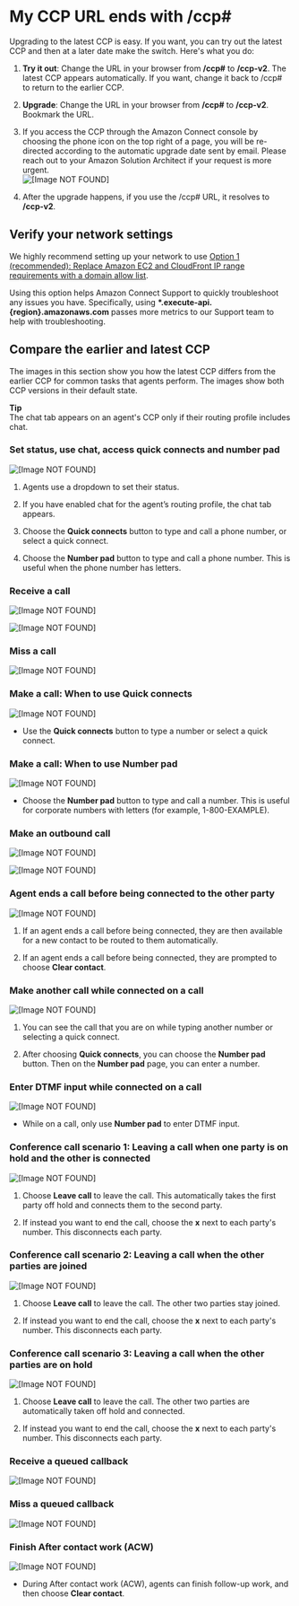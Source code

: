 # My CCP URL ends with /ccp\#<a name="upgrade-browser-ccp"></a>

Upgrading to the latest CCP is easy\. If you want, you can try out the latest CCP and then at a later date make the switch\. Here's what you do:

1. **Try it out**: Change the URL in your browser from **/ccp\#** to **/ccp\-v2**\. The latest CCP appears automatically\. If you want, change it back to /ccp\# to return to the earlier CCP\. 

1. **Upgrade**: Change the URL in your browser from **/ccp\#** to **/ccp\-v2**\. Bookmark the URL\. 

1. If you access the CCP through the Amazon Connect console by choosing the phone icon on the top right of a page, you will be re\-directed according to the automatic upgrade date sent by email\. Please reach out to your Amazon Solution Architect if your request is more urgent\.   
![\[Image NOT FOUND\]](http://docs.aws.amazon.com/connect/latest/adminguide/images/upgradeccp-phone-icon.png)

1. After the upgrade happens, if you use the /ccp\# URL, it resolves to **/ccp\-v2**\.

## Verify your network settings<a name="upgrade-verify-network-settings"></a>

We highly recommend setting up your network to use [Option 1 \(recommended\): Replace Amazon EC2 and CloudFront IP range requirements with a domain allow list](ccp-networking.md#option1)\. 

Using this option helps Amazon Connect Support to quickly troubleshoot any issues you have\. Specifically, using **\*\.execute\-api\.\{region\}\.amazonaws\.com** passes more metrics to our Support team to help with troubleshooting\. 

## Compare the earlier and latest CCP<a name="ui-comparison"></a>

The images in this section show you how the latest CCP differs from the earlier CCP for common tasks that agents perform\. The images show both CCP versions in their default state\. 

**Tip**  
The chat tab appears on an agent's CCP only if their routing profile includes chat\.

### Set status, use chat, access quick connects and number pad<a name="ui-comparison-set-status"></a>

![\[Image NOT FOUND\]](http://docs.aws.amazon.com/connect/latest/adminguide/images/upgradeccp-status-available.png)

1. Agents use a dropdown to set their status\.

1. If you have enabled chat for the agent’s routing profile, the chat tab appears\.

1. Choose the **Quick connects** button to type and call a phone number, or select a quick connect\.

1. Choose the **Number pad** button to type and call a phone number\. This is useful when the phone number has letters\.

### Receive a call<a name="ui-comparison-receive-call"></a>

![\[Image NOT FOUND\]](http://docs.aws.amazon.com/connect/latest/adminguide/images/upgradeccp-receive-call-earlier-ccp.png)

![\[Image NOT FOUND\]](http://docs.aws.amazon.com/connect/latest/adminguide/images/upgradeccp-receive-call-latest-ccp.png)

### Miss a call<a name="ui-comparison-missed-call"></a>

![\[Image NOT FOUND\]](http://docs.aws.amazon.com/connect/latest/adminguide/images/upgradeccp-missed-call.png)

### Make a call: When to use Quick connects<a name="ui-comparison-make-call"></a>

![\[Image NOT FOUND\]](http://docs.aws.amazon.com/connect/latest/adminguide/images/upgradeccp-make-call.png)
+ Use the **Quick connects** button to type a number or select a quick connect\.

### Make a call: When to use Number pad<a name="ui-comparison-make-call-use-number-pad"></a>

![\[Image NOT FOUND\]](http://docs.aws.amazon.com/connect/latest/adminguide/images/upgradeccp-make-call2.png)
+ Choose the **Number pad** button to type and call a number\. This is useful for corporate numbers with letters \(for example, 1\-800\-EXAMPLE\)\. 

### Make an outbound call<a name="ui-comparison-make-outbound-call"></a>

![\[Image NOT FOUND\]](http://docs.aws.amazon.com/connect/latest/adminguide/images/upgradeccp-connected-outbound-call-earlier.png)

![\[Image NOT FOUND\]](http://docs.aws.amazon.com/connect/latest/adminguide/images/upgradeccp-connected-outbound-call-latest.png)

### Agent ends a call before being connected to the other party<a name="ui-comparison-agent-ends-call-before-connecting"></a>

![\[Image NOT FOUND\]](http://docs.aws.amazon.com/connect/latest/adminguide/images/upgradeccp-end-outbound-call-before-connecting.png)

1. If an agent ends a call before being connected, they are then available for a new contact to be routed to them automatically\.

1. If an agent ends a call before being connected, they are prompted to choose **Clear contact**\.

### Make another call while connected on a call<a name="ui-comparison-another-call"></a>

![\[Image NOT FOUND\]](http://docs.aws.amazon.com/connect/latest/adminguide/images/upgradeccp-another-call.png)

1. You can see the call that you are on while typing another number or selecting a quick connect\.

1. After choosing **Quick connects**, you can choose the **Number pad** button\. Then on the **Number pad** page, you can enter a number\.

### Enter DTMF input while connected on a call<a name="ui-comparison-dtmf"></a>

![\[Image NOT FOUND\]](http://docs.aws.amazon.com/connect/latest/adminguide/images/upgradeccp-dtmf.png)
+ While on a call, only use **Number pad** to enter DTMF input\. 

### Conference call scenario 1: Leaving a call when one party is on hold and the other is connected<a name="ui-comparison-conference-call1"></a>

![\[Image NOT FOUND\]](http://docs.aws.amazon.com/connect/latest/adminguide/images/upgradeccp-conference-call.png)

1. Choose **Leave call** to leave the call\. This automatically takes the first party off hold and connects them to the second party\.

1. If instead you want to end the call, choose the **x** next to each party's number\. This disconnects each party\.

### Conference call scenario 2: Leaving a call when the other parties are joined<a name="ui-comparison-conference-call2"></a>

![\[Image NOT FOUND\]](http://docs.aws.amazon.com/connect/latest/adminguide/images/upgradeccp-leave-call-keep-others-joined.png)

1. Choose **Leave call** to leave the call\. The other two parties stay joined\. 

1. If instead you want to end the call, choose the **x** next to each party's number\. This disconnects each party\.

### Conference call scenario 3: Leaving a call when the other parties are on hold<a name="ui-comparison-conference-call3"></a>

![\[Image NOT FOUND\]](http://docs.aws.amazon.com/connect/latest/adminguide/images/upgradeccp-on-hold.png)

1. Choose **Leave call** to leave the call\. The other two parties are automatically taken off hold and connected\. 

1. If instead you want to end the call, choose the **x** next to each party's number\. This disconnects each party\. 

### Receive a queued callback<a name="ui-comparison-receive-queued-callback"></a>

![\[Image NOT FOUND\]](http://docs.aws.amazon.com/connect/latest/adminguide/images/upgradeccp-receive-callback.png)

### Miss a queued callback<a name="ui-comparison-miss-queued-callback"></a>

![\[Image NOT FOUND\]](http://docs.aws.amazon.com/connect/latest/adminguide/images/upgradeccp-miss-callback.png)

### Finish After contact work \(ACW\)<a name="ui-comparison-acw"></a>

![\[Image NOT FOUND\]](http://docs.aws.amazon.com/connect/latest/adminguide/images/upgradeccp-acw.png)
+ During After contact work \(ACW\), agents can finish follow\-up work, and then choose **Clear contact**\.